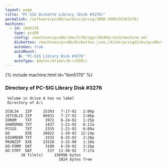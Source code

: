 ```yaml
---
layout: page
title: "PC-SIG Diskette Library (Disk #3276)"
permalink: /software/pcx86/sw/misc/pcsig/3000-3999/DISK3276/
machines:
  - id: ibm5170
    type: pcx86
    config: /machines/pcx86/ibm/5170/cga/1024kb/rev3/machine.xml
    diskettes: /machines/pcx86/diskettes.json,/disks/pcsigdisks/pcx86/diskettes.json
    autoGen: true
    autoMount:
      B: "PC-SIG Library Disk #3276"
    autoType: $date\r$time\rB:\rDIR\r
---
```


{% include machine.html id="ibm5170" %}

### Directory of PC-SIG Library Disk #3276

     Volume in drive A has no label
     Directory of A:\

    2COL34   ZIP     25393   7-17-92   2:06p
    JETCOL15 ZIP     66931   7-17-92   2:06p
    CDROM    TXT      3972   6-24-92   1:25p
    SHAREMAG TXT      1837   1-21-92   6:11a
    PCSIG    TXT      2335   1-21-92   6:09a
    GO       EXE     26022   1-10-92  12:14p
    SIGORDER TXT      3332   6-25-92   2:28p
    PKUNZIP  EXE     23528   3-15-90   1:10a
    GO-FORM  DAT      3109   6-29-92   3:26p
    GO-STRT  DAT       537  11-30-92   7:17a
           10 file(s)     156996 bytes
                            1024 bytes free
